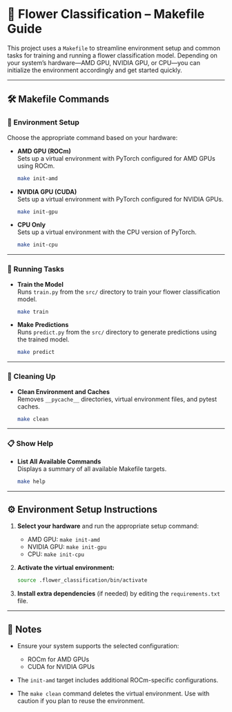 # 🌸 Flower Classification – Makefile Guide

This project uses a `Makefile` to streamline environment setup and common tasks for training and running a flower classification model. Depending on your system’s hardware—AMD GPU, NVIDIA GPU, or CPU—you can initialize the environment accordingly and get started quickly.

---

## 🛠️ Makefile Commands

### 🔧 Environment Setup

Choose the appropriate command based on your hardware:

- **AMD GPU (ROCm)**  
  Sets up a virtual environment with PyTorch configured for AMD GPUs using ROCm.
  ```bash
  make init-amd
  ```

- **NVIDIA GPU (CUDA)**  
  Sets up a virtual environment with PyTorch configured for NVIDIA GPUs.
  ```bash
  make init-gpu
  ```

- **CPU Only**  
  Sets up a virtual environment with the CPU version of PyTorch.
  ```bash
  make init-cpu
  ```

---

### 🚀 Running Tasks

- **Train the Model**  
  Runs `train.py` from the `src/` directory to train your flower classification model.
  ```bash
  make train
  ```

- **Make Predictions**  
  Runs `predict.py` from the `src/` directory to generate predictions using the trained model.
  ```bash
  make predict
  ```

---

### 🧹 Cleaning Up

- **Clean Environment and Caches**  
  Removes `__pycache__` directories, virtual environment files, and pytest caches.
  ```bash
  make clean
  ```

---

### 📋 Show Help

- **List All Available Commands**  
  Displays a summary of all available Makefile targets.
  ```bash
  make help
  ```

---

## ⚙️ Environment Setup Instructions

1. **Select your hardware** and run the appropriate setup command:  
   - AMD GPU: `make init-amd`  
   - NVIDIA GPU: `make init-gpu`  
   - CPU: `make init-cpu`

2. **Activate the virtual environment:**
   ```bash
   source .flower_classification/bin/activate
   ```

3. **Install extra dependencies** (if needed) by editing the `requirements.txt` file.

---

## 📝 Notes

- Ensure your system supports the selected configuration:
  - ROCm for AMD GPUs
  - CUDA for NVIDIA GPUs

- The `init-amd` target includes additional ROCm-specific configurations.

- The `make clean` command deletes the virtual environment. Use with caution if you plan to reuse the environment.
